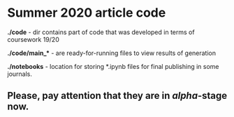 # Summer 2020 article code

<b>./code</b> - dir contains part of code that was developed in terms of coursework 19/20 <br>

<b>./code/main_*</b> - are ready-for-running files to view results of generation

<b>./notebooks</b> - location for storing *.ipynb files for final publishing in some journals. 

## Please, pay attention that they are in <i>alpha</i>-stage now.


